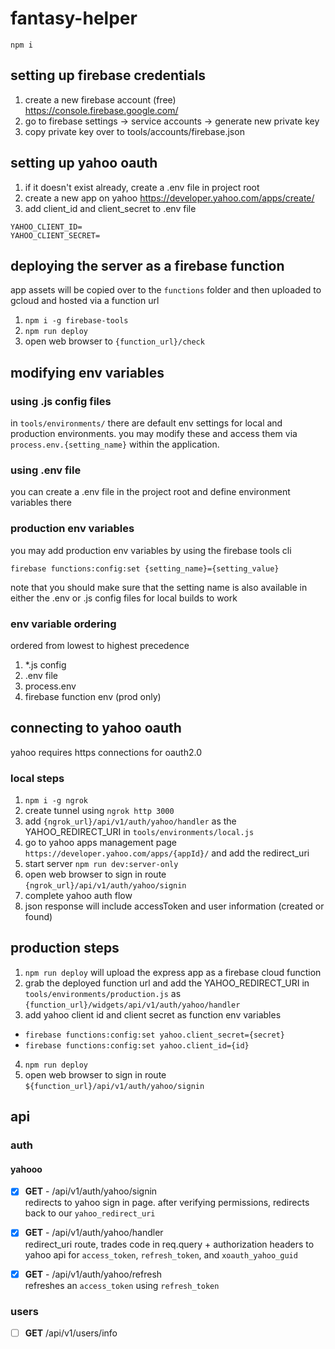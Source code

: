 # fantasy-helper #

`npm i`

## setting up firebase credentials

1. create a new firebase account (free) https://console.firebase.google.com/
2. go to firebase settings -> service accounts -> generate new private key
3. copy private key over to tools/accounts/firebase.json

## setting up yahoo oauth

1. if it doesn't exist already, create a .env file in project root
2. create a new app on yahoo https://developer.yahoo.com/apps/create/
3. add client_id and client_secret to .env file

```
YAHOO_CLIENT_ID=
YAHOO_CLIENT_SECRET=
```

## deploying the server as a firebase function

app assets will be copied over to the `functions` folder and then uploaded to gcloud and hosted via a function url

1. `npm i -g firebase-tools`
2. `npm run deploy`
3. open web browser to `{function_url}/check`

## modifying env variables

### using .js config files

in `tools/environments/` there are default env settings for local and production environments. you may modify these and access them via `process.env.{setting_name}` within the application.

### using .env file

you can create a .env file in the project root and define environment variables there

### production env variables

you may add production env variables by using the firebase tools cli

`firebase functions:config:set {setting_name}={setting_value}`

note that you should make sure that the setting name is also available in either the .env or .js config files for local builds to work

### env variable ordering

ordered from lowest to highest precedence

1. *.js config
2. .env file
3. process.env
4. firebase function env (prod only)

## connecting to yahoo oauth

yahoo requires https connections for oauth2.0

### local steps

1. `npm i -g ngrok`
2. create tunnel using `ngrok http 3000`
3. add `{ngrok_url}/api/v1/auth/yahoo/handler` as the YAHOO_REDIRECT_URI in `tools/environments/local.js`
4. go to yahoo apps management page `https://developer.yahoo.com/apps/{appId}/` and add the redirect_uri
5. start server `npm run dev:server-only`
6. open web browser to sign in route `{ngrok_url}/api/v1/auth/yahoo/signin`
7. complete yahoo auth flow
8. json response will include accessToken and user information (created or found)

## production steps

1. `npm run deploy` will upload the express app as a firebase cloud function
2. grab the deployed function url and add the YAHOO_REDIRECT_URI in `tools/environments/production.js` as `{function_url}/widgets/api/v1/auth/yahoo/handler`
3. add yahoo client id and client secret as function env variables
  - `firebase functions:config:set yahoo.client_secret={secret}`
  - `firebase functions:config:set yahoo.client_id={id}`
4. `npm run deploy`
5. open web browser to sign in route `${function_url}/api/v1/auth/yahoo/signin`

## api

### auth

#### yahooo

- [x] **GET** - /api/v1/auth/yahoo/signin  
redirects to yahoo sign in page. after verifying permissions, redirects back to our `yahoo_redirect_uri`

- [x] **GET** - /api/v1/auth/yahoo/handler  
redirect_uri route, trades code in req.query + authorization headers to yahoo api for `access_token`, `refresh_token`, and `xoauth_yahoo_guid`

- [x] **GET** - /api/v1/auth/yahoo/refresh  
refreshes an `access_token` using `refresh_token`

### users

- [ ] **GET** /api/v1/users/info